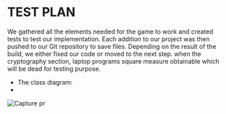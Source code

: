# TEST PLAN

We gathered all the elements needed for the game to work and created tests to test our implementation. Each addition to our project was then pushed to our Git repository to save files. Depending on the result of the build, we either fixed our code or moved to the next step. when the cryptography section, laptop programs square measure obtainable which will be dead for testing purpose.


* The class diagram:
* 

![Capture pr](https://user-images.githubusercontent.com/94240954/143029638-87a7a005-c8a4-4e15-9937-a1493b1f76c2.JPG)
